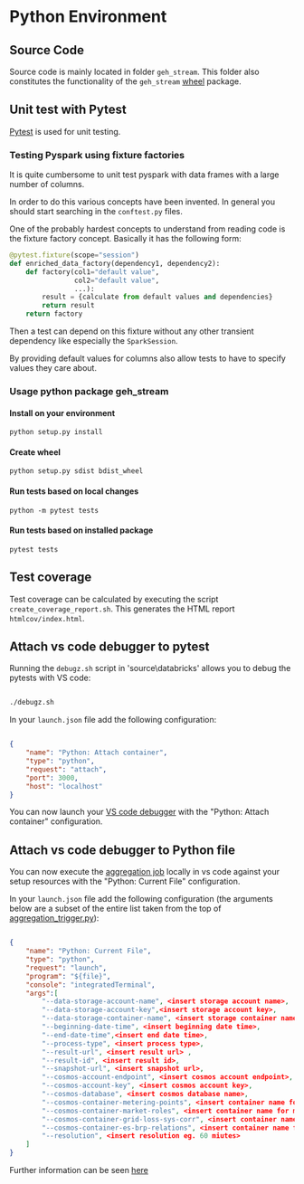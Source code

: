 # Python Environment

## Source Code

Source code is mainly located in folder `geh_stream`. This folder also constitutes the functionality of the `geh_stream` [wheel](https://pythonwheels.com/) package.

## Unit test with Pytest

[Pytest](https://pytest.org/) is used for unit testing.

### Testing Pyspark using fixture factories

It is quite cumbersome to unit test pyspark with data frames with a large number of columns.

In order to do this various concepts have been invented. In general you should start searching in the `conftest.py` files.

One of the probably hardest concepts to understand from reading code is the fixture factory concept. Basically it has the following form:

```python
@pytest.fixture(scope="session")
def enriched_data_factory(dependency1, dependency2):
    def factory(col1="default value",
                col2="default value",
                ...):
        result = {calculate from default values and dependencies}
        return result
    return factory
```

Then a test can depend on this fixture without any other transient dependency like especially the `SparkSession`.

By providing default values for columns also allow tests to have to specify values they care about.

### Usage python package geh_stream

#### Install on your environment

`python setup.py install`

#### Create wheel

`python setup.py sdist bdist_wheel`

#### Run tests based on local changes

`python -m pytest tests`

#### Run tests based on installed package

`pytest tests`

## Test coverage

Test coverage can be calculated by executing the script `create_coverage_report.sh`. This generates the HTML report `htmlcov/index.html`.

## Attach vs code debugger to pytest

Running the `debugz.sh` script in 'source\databricks' allows you to debug the pytests with VS code:

```bash

./debugz.sh

```

In your `launch.json` file add the following configuration:

```json

{
    "name": "Python: Attach container",
    "type": "python",
    "request": "attach",
    "port": 3000,
    "host": "localhost"
}

```

You can now launch your [VS code debugger](https://code.visualstudio.com/docs/editor/debugging#_launch-configurations) with the "Python: Attach container" configuration.

## Attach vs code debugger to Python file

You can now execute the [aggregation job](https://github.com/Energinet-DataHub/geh-aggregations/blob/main/source/databricks/aggregation-jobs/aggregation_trigger.py)
locally in vs code against your setup resources with the "Python: Current File" configuration.

In your `launch.json` file add the following configuration (the arguments below are a subset of the entire list taken from the top of [aggregation_trigger.py](https://github.com/Energinet-DataHub/geh-aggregations/blob/main/source/databricks/aggregation-jobs/aggregation_trigger.py)):

```json

{
    "name": "Python: Current File",
    "type": "python",
    "request": "launch",
    "program": "${file}",
    "console": "integratedTerminal",
    "args":[
        "--data-storage-account-name", <insert storage account name>,
        "--data-storage-account-key",<insert storage account key>,
        "--data-storage-container-name", <insert storage container name>,
        "--beginning-date-time", <insert beginning date time>,
        "--end-date-time",<insert end date time>,
        "--process-type", <insert process type>,
        "--result-url", <insert result url> ,
        "--result-id", <insert result id>,
        "--snapshot-url", <insert snapshot url>,
        "--cosmos-account-endpoint", <insert cosmos account endpoint>,
        "--cosmos-account-key", <insert cosmos account key>,
        "--cosmos-database", <insert cosmos database name>,
        "--cosmos-container-metering-points", <insert container name for metering points>,
        "--cosmos-container-market-roles", <insert container name for market roles>,
        "--cosmos-container-grid-loss-sys-corr", <insert container name for special metering points eg. system correction and grid loss>,
        "--cosmos-container-es-brp-relations", <insert container name for energy supplier and balance responsible party relation>,
        "--resolution", <insert resolution eg. 60 miutes>
    ]
}

```

Further information can be seen [here](https://code.visualstudio.com/docs/python/debugging#_initialize-configurations)
